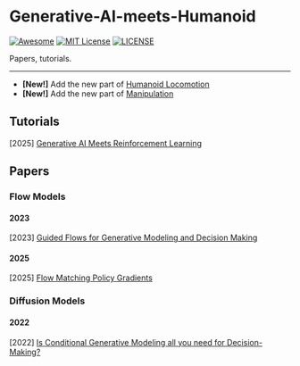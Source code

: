 # Generative-AI-meets-Humanoid

[![Awesome](https://awesome.re/badge.svg)](https://awesome.re) [![MIT License](https://img.shields.io/badge/license-MIT-green.svg)](https://opensource.org/licenses/MIT) [![LICENSE](https://img.shields.io/badge/license-Anti%20996-blue.svg)](https://github.com/996icu/996.ICU/blob/master/LICENSE)

Papers, tutorials.

---

- **[New!]** Add the new part of [Humanoid Locomotion](https://github.com/Evan-wyl/Generative-Modeling-for-Emodied-AI/blob/master/humanoid-locomotion.md)
- **[New!]** Add the new part of [Manipulation](https://github.com/Evan-wyl/Generative-Modeling-for-Emodied-AI/blob/master/manipulation.md)



## Tutorials

[2025] [Generative AI Meets Reinforcement Learning](https://generative-rl-tutorial.github.io/)



## Papers

### Flow Models

#### 2023

[2023] [Guided Flows for Generative Modeling and Decision Making](https://arxiv.org/abs/2311.13443)



#### 2025

[2025] [Flow Matching Policy Gradients](https://arxiv.org/abs/2507.21053)



### Diffusion Models

#### 2022

[2022] [Is Conditional Generative Modeling all you need for Decision-Making?](https://arxiv.org/abs/2211.15657)